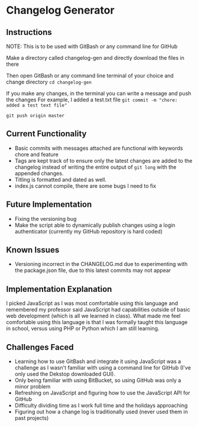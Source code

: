 # Changelog Generator

## Instructions
NOTE: This is to be used with GitBash or any command line for GitHub

Make a directory called changelog-gen and directly download the files in there

Then open GitBash or any command line terminal of your choice and change directory
```cd changelog-gen```

If you make any changes, in the terminal you can write a message and push the changes
For example, I added a test.txt file
```git commit -m "chore: added a test text file"```

```git push origin master```

## Current Functionality
* Basic commits with messages attached are functional with keywords chore and feature
* Tags are kept track of to ensure only the latest changes are added to the changelog instead of writing the entire output of ```git long``` with the appended changes.
* Titling is formatted and dated as well.
* index.js cannot compile, there are some bugs I need to fix

## Future Implementation
* Fixing the versioning bug
* Make the script able to dynamically publish changes using a login authenticator (currently my GitHub repository is hard coded)

## Known Issues
* Versioning incorrect in the CHANGELOG.md due to experimenting with the package.json file, due to this latest commits may not appear

## Implementation Explanation
I picked JavaScript as I was most comfortable using this language and remembered my professor said JavaScript had capabilities outside of basic web development (which is all we learned in class). What made me feel comfortable using this language is that I was formally taught this language in school, versus using PHP or Python which I am still learning.

## Challenges Faced
* Learning how to use GitBash and integrate it using JavaScript was a challenge as I wasn't familiar with using a command line for GitHub (I've only used the Dekstop downloaded GUI).
* Only being familiar with using BitBucket, so using GitHub was only a minor problem
* Refreshing on JavaScript and figuring how to use the JavaScript API for GitHub
* Difficulty dividing time as I work full time and the holidays approaching
* Figuring out how a change log is traditionally used (never used them in past projects)
